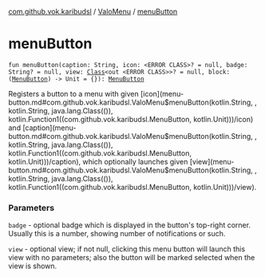 [com.github.vok.karibudsl](../index.md) / [ValoMenu](index.md) / [menuButton](.)

# menuButton

`fun menuButton(caption: String, icon: <ERROR CLASS>? = null, badge: String? = null, view: `[`Class`](http://docs.oracle.com/javase/6/docs/api/java/lang/Class.html)`<out <ERROR CLASS>>? = null, block: (`[`MenuButton`](../-menu-button/index.md)`) -> Unit = {}): `[`MenuButton`](../-menu-button/index.md)

Registers a button to a menu with given [icon](menu-button.md#com.github.vok.karibudsl.ValoMenu$menuButton(kotlin.String, , kotlin.String, java.lang.Class(()), kotlin.Function1((com.github.vok.karibudsl.MenuButton, kotlin.Unit)))/icon) and [caption](menu-button.md#com.github.vok.karibudsl.ValoMenu$menuButton(kotlin.String, , kotlin.String, java.lang.Class(()), kotlin.Function1((com.github.vok.karibudsl.MenuButton, kotlin.Unit)))/caption), which optionally launches given [view](menu-button.md#com.github.vok.karibudsl.ValoMenu$menuButton(kotlin.String, , kotlin.String, java.lang.Class(()), kotlin.Function1((com.github.vok.karibudsl.MenuButton, kotlin.Unit)))/view).

### Parameters

`badge` - optional badge which is displayed in the button's top-right corner. Usually this is a number, showing number of notifications or such.

`view` - optional view; if not null, clicking this menu button will launch this view with no parameters; also the button will be marked selected
when the view is shown.
